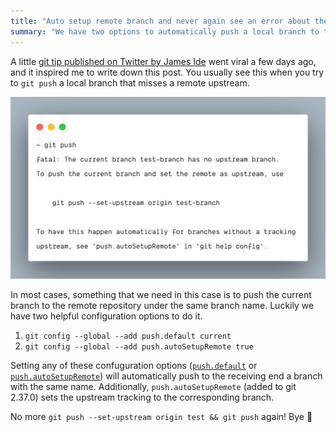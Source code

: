 ```yaml
---
title: "Auto setup remote branch and never again see an error about the missing upstream"
summary: "We have two options to automatically push a local branch to the remote repository under the same branch name. There is a subtle difference between them, though. "
---
```


A little [git tip published on Twitter by James Ide](https://twitter.com/ji/status/1546948817462800384) went viral a few days ago, and it inspired me to write down this post. You usually see this when you try to `git push` a local branch that misses a remote upstream.

![Failed attempt to git push to a remote branch without setting up the upstream](2022-07-17-1.png)

In most cases, something that we need in this case is to push the current branch to the remote repository under the same branch name. Luckily we have two helpful configuration options to do it.

1. `git config --global --add push.default current`
1. `git config --global --add push.autoSetupRemote true`

Setting any of these confuguration options ([`push.default`](https://git-scm.com/docs/git-config#Documentation/git-config.txt-pushdefault) or [`push.autoSetupRemote`](https://git-scm.com/docs/git-config#Documentation/git-config.txt-pushautoSetupRemote)) will automatically push to the receiving end a branch with the same name. Additionally, `push.autoSetupRemote` (added to git 2.37.0) sets the upstream tracking to the corresponding branch.

No more `git push --set-upstream origin test && git push` again! Bye 👋
